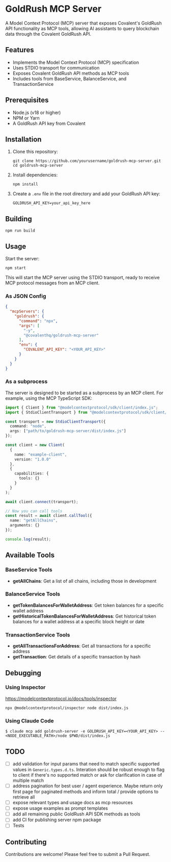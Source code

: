 # GoldRush MCP Server

A Model Context Protocol (MCP) server that exposes Covalent's GoldRush API functionality as MCP tools, allowing AI assistants to query blockchain data through the Covalent GoldRush API.

## Features

- Implements the Model Context Protocol (MCP) specification
- Uses STDIO transport for communication
- Exposes Covalent GoldRush API methods as MCP tools
- Includes tools from BaseService, BalanceService, and TransactionService

## Prerequisites

- Node.js (v18 or higher)
- NPM or Yarn
- A GoldRush API key from Covalent

## Installation

1. Clone this repository:
   ```
   git clone https://github.com/yourusername/goldrush-mcp-server.git
   cd goldrush-mcp-server
   ```

2. Install dependencies:
   ```
   npm install
   ```

3. Create a `.env` file in the root directory and add your GoldRush API key:
   ```
   GOLDRUSH_API_KEY=your_api_key_here
   ```

## Building

```
npm run build
```

## Usage

Start the server:

```
npm start
```

This will start the MCP server using the STDIO transport, ready to receive MCP protocol messages from an MCP client.

### As JSON Config

```json
{
  "mcpServers": {
    "goldrush": {
      "command": "npx",
      "args": [
        "-y",
        "@covalenthq/goldrush-mcp-server"
      ],
      "env": {
        "COVALENT_API_KEY": "<YOUR_API_KEY>"
      }
    }
  }
}   
```

### As a subprocess

The server is designed to be started as a subprocess by an MCP client. For example, using the MCP TypeScript SDK:

```typescript
import { Client } from "@modelcontextprotocol/sdk/client/index.js";
import { StdioClientTransport } from "@modelcontextprotocol/sdk/client/stdio.js";

const transport = new StdioClientTransport({
  command: "node",
  args: ["path/to/goldrush-mcp-server/dist/index.js"]
});

const client = new Client(
  {
    name: "example-client",
    version: "1.0.0"
  },
  {
    capabilities: {
      tools: {}
    }
  }
);

await client.connect(transport);

// Now you can call tools
const result = await client.callTool({
  name: "getAllChains",
  arguments: {}
});

console.log(result);
```

## Available Tools

### BaseService Tools

- **getAllChains**: Get a list of all chains, including those in development

### BalanceService Tools

- **getTokenBalancesForWalletAddress**: Get token balances for a specific wallet address
- **getHistoricalTokenBalancesForWalletAddress**: Get historical token balances for a wallet address at a specific block height or date

### TransactionService Tools

- **getAllTransactionsForAddress**: Get all transactions for a specific address
- **getTransaction**: Get details of a specific transaction by hash

## Debugging

### Using Inspector
https://modelcontextprotocol.io/docs/tools/inspector
```
npx @modelcontextprotocol/inspector node dist/index.js
```
### Using Claude Code

```
$ claude mcp add goldrush-server -e GOLDRUSH_API_KEY=<YOUR_API_KEY> -- <NODE_EXECUTABLE_PATH>/node $PWD/dist/index.js
```

## TODO

- [ ] add validation for input params that need to match specific supported values in `Generic.types.d.ts`. Interation should be robust enough to flag to client if there's no supported match or ask for clarification in case of multiple match
- [ ] address pagination for best user / agent experience. Maybe return only first page for paginated methods and inform total / provide options to retrieve all
- [ ] expose relevant types and usage docs as mcp resources
- [ ] expose usage examples as prompt templates
- [ ] add all remaining public GoldRush API SDK methods as tools
- [ ] add CI for publishing server npm package
- [ ] Tests

## Contributing

Contributions are welcome! Please feel free to submit a Pull Request.